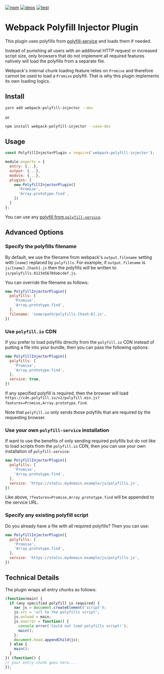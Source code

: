 [![npm][npm]][npm-url]
[![deps][deps]][deps-url]
[![test][test]][test-url]

# Webpack Polyfill Injector Plugin
This plugin uses polyfills from [polyfill-service](https://github.com/Financial-Times/polyfill-service) and loads them if needed.

Instead of punishing all users with an additional HTTP request or increased script size, only browsers that do not implement all required features natively will load the polyfills from a separate file.

Webpack's internal chunk loading feature relies on `Promise` and therefore cannot be used to load a `Promise` polyfill. That is why this plugin implements its own loading logics.


## Install
```bash
yarn add webpack-polyfill-injector --dev
```

or

```bash
npm install webpack-polyfill-injector --save-dev
```


## Usage
```javascript
const PolyfillInjectorPlugin = require('webpack-polyfill-injector');

module.exports = {
  entry: {...},
  output: {...},
  module: {...},
  plugins: [
    new PolyfillInjectorPlugin([
      'Promise',
      'Array.prototype.find',
    ])
  ]
};
```

You can use any [polyfill from `polyfill-service`](https://github.com/Financial-Times/polyfill-service/tree/master/polyfills).


## Advanced Options
### Specify the polyfills filename
By default, we use the filename from webpack's `output.filename` setting with `[name]` replaced by `polyfills`. For example, if `output.filename` is `js/[name].[hash].js` then the polyfills will be written to `js/polyfills.0123456789abcdef.js`.

You can override the filename as follows:

```javascript
new PolyfillInjectorPlugin({
  polyfills: [
    'Promise',
    'Array.prototype.find',
  ],
  filename: 'some/path/polyfills.[hash:6].js',
})
```

### Use `polyfill.io` CDN
If you prefer to load polyfills directly from the `polyfill.io` CDN instead of putting a file into your bundle, then you can pass the following options:

```javascript
new PolyfillInjectorPlugin({
  polyfills: [
    'Promise',
    'Array.prototype.find',
  ],
  service: true,
})
```

If any specified polyfill is required, then the browser will load
`https://cdn.polyfill.io/v2/polyfill.min.js?features=Promise,Array.prototype.find`.

Note that `polyfill.io` only sends those polyfills that are required by the requesting browser.

### Use your own `polyfill-service` installation
If want to use the benefits of only sending required polyfills but do not like to load scripts from the `polyfill.io` CDN, then you can use your own installation of `polyfill-service`:

```javascript
new PolyfillInjectorPlugin({
  polyfills: [
    'Promise',
    'Array.prototype.find',
  ],
  service: 'https://static.mydomain.example/js/polyfills.js',
})
```

Like above, `?features=Promise,Array.prototype.find` will be appended to the service URL.

### Specify any existing polyfill script
Do you already have a file with all required polyfills? Then you can use:

```javascript
new PolyfillInjectorPlugin({
  polyfills: [
    'Promise',
    'Array.prototype.find',
  ],
  service: 'https://static.mydomain.example/js/polyfills.js',
})
```

## Technical Details
The plugin wraps all entry chunks as follows:

```javascript
(function(main) {
  if (any specified polyfill is required) {
    var js = document.createElement('script');
    js.src = 'url to the polyfills script';
    js.onload = main;
    js.onerror = function() {
      console.error('Could not load polyfills script!');
      main();
    };
    document.head.appendChild(js);
  } else {
    main();
  }
}) (function() {
// your entry chunk goes here...
});
```


[npm]: https://img.shields.io/npm/v/webpack-polyfill-injector.svg
[npm-url]: https://npmjs.com/package/webpack-polyfill-injector

[deps]: https://david-dm.org/SebastianS90/webpack-polyfill-injector.svg
[deps-url]: https://david-dm.org/SebastianS90/webpack-polyfill-injector

[test]: https://secure.travis-ci.org/SebastianS90/webpack-polyfill-injector.svg
[test-url]: http://travis-ci.org/SebastianS90/webpack-polyfill-injector
